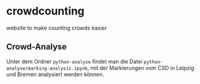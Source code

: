 # crowdcounting
website to make counting crowds easier

## Crowd-Analyse

Unter dem Ordner `python-analyse` findet man die Datei `python-analyse/marking-analysis.ipynb`, mit der Markierungen vom CSD in Leipzig und Bremen analysiert werden können.